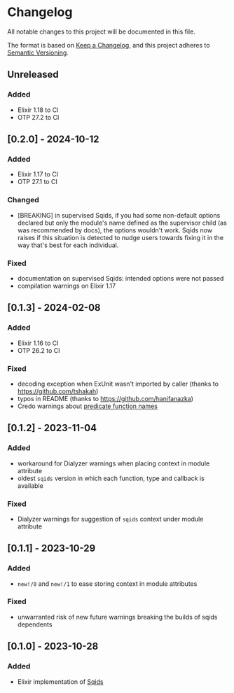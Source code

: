 # Changelog

All notable changes to this project will be documented in this file.

The format is based on [Keep a Changelog](https://keepachangelog.com/en/1.0.0/),
and this project adheres to [Semantic Versioning](https://semver.org/spec/v2.0.0.html).

## Unreleased

### Added

- Elixir 1.18 to CI
- OTP 27.2 to CI

## [0.2.0] - 2024-10-12

### Added

- Elixir 1.17 to CI
- OTP 27.1 to CI

### Changed

- [BREAKING] in supervised Sqids, if you had some non-default options declared
  but only the module's name defined as the supervisor child (as was
  recommended by docs), the options wouldn't work. Sqids now raises if this
  situation is detected to nudge users towards fixing it in the way that's best
  for each individual.

### Fixed

- documentation on supervised Sqids: intended options were not passed
- compilation warnings on Elixir 1.17

## [0.1.3] - 2024-02-08

### Added

- Elixir 1.16 to CI
- OTP 26.2 to CI

### Fixed

- decoding exception when ExUnit wasn't imported by caller (thanks to
  https://github.com/tshakah)
- typos in README (thanks to https://github.com/hanifanazka)
- Credo warnings about [predicate function
  names](https://hexdocs.pm/credo/Credo.Check.Readability.PredicateFunctionNames.html)

## [0.1.2] - 2023-11-04

### Added

- workaround for Dialyzer warnings when placing context in module attribute
- oldest `sqids` version in which each function, type and callback is available

### Fixed

- Dialyzer warnings for suggestion of `sqids` context under module attribute

## [0.1.1] - 2023-10-29

### Added

- `new!/0` and `new!/1` to ease storing context in module attributes

### Fixed

- unwarranted risk of new future warnings breaking the builds of sqids
  dependents

## [0.1.0] - 2023-10-28

### Added

- Elixir implementation of [Sqids](https://sqids.org/)
